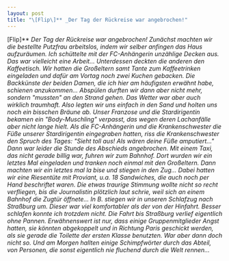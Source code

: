 ```yaml
---
layout: post
title: "\[Flip\]** _Der Tag der Rückreise war angebrochen!"
---
```


\[Flip\]** _Der Tag der Rückreise war angebrochen! Zunächst machten wir die bestellte Putzfrau arbeitslos, indem wir selber anfingen das Haus aufzuräumen. Ich schüttelte mit der FC-Anhängerin unzählige Decken aus. Das war vielleicht eine Arbeit... Unterdessen deckten die anderen den Kaffeetisch. Wir hatten die Großeltern samt Tante zum Kaffeetrinken eingeladen und dafür am Vortag noch zwei Kuchen gebacken. Die Backkünste der beiden Damen, die ich hier am häufigsten erwähnt habe, schienen anzukommen... Abspülen durften wir dann aber nicht mehr, sondern "mussten" an den Strand gehen. Das Wetter war aber auch wirklich traumhaft. Also legten wir uns einfach in den Sand und holten uns noch ein bisschen Bräune ab. Unser Franzose und die Stardirigentin bekamen ein "Body-Muschling" verpasst, das wegen deren Lachanfälle aber nicht lange hielt. Als die FC-Anhängerin und die Krankenschwester die Füße unserer Stardirigentin eingegraben hatten, riss die Krankenschwester den Spruch des Tages: "Sieht toll aus! Als wären deine Füße amputiert..." Dann war leider die Stunde des Abschieds angebrochen. Mit einem Taxi, das nicht gerade billig war, fuhren wir zum Bahnhof. Dort wurden wir ein letztes Mal eingeladen und tranken noch einmal mit den Großeltern. Dann machten wir ein letztes mal la bise und stiegen in den Zug... Dabei hatten wir eine Riesentüte mit Proviant, u.a. 18 Sandwiches, die auch noch per Hand beschriftet waren. Die etwas traurige Stimmung wollte nicht so recht verfliegen, bis die Journalistin plötzlich laut schrie, weil sich an einem Bahnhof die Zugtür öffnete... In B. stiegen wir in unseren Schlafzug nach Straßburg um. Dieser war viel komfortabler als der von der Hinfahrt. Besser schlafen konnte ich trotzdem nicht. Die Fahrt bis Straßburg verlief eigentlich ohne Pannen. Erwähnenswert ist nur, dass einige Gruppenmitglieder Angst hatten, sie könnten abgekoppelt und in Richtung Paris geschickt werden, als sie gerade die Toilette der ersten Klasse benutzten. War aber dann doch nicht so. Und am Morgen hallten einige Schimpfwörter durch das Abteil, von Personen, die sonst eigentlich nie fluchend durch die Welt rennen..._

